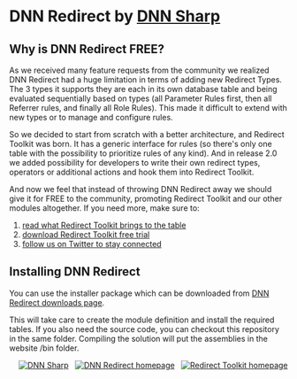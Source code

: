 DNN Redirect by [DNN Sharp](http://www.dnnsharp.com)
===================================================

## Why is DNN Redirect FREE?


As we received many feature requests from the community we realized DNN Redirect had a huge limitation in terms of adding new Redirect Types. The 3 types it supports they are each in its own database table and being evaluated sequentially based on types (all Parameter Rules first, then all Referrer rules, and finally all Role Rules). This made it difficult to extend with new types or to manage and configure rules.


So we decided to start from scratch with a better architecture, and Redirect Toolkit was born. It has a generic interface for rules (so there's only one table with the possibility to prioritize rules of any kind). And in release 2.0 we added possibility for developers to write their own redirect types, operators or additional actions and hook them into Redirect Toolkit.

And now we feel that instead of throwing DNN Redirect away we should give it for FREE to the community, promoting Redirect Toolkit and our other modules altogether.
If you need more, make sure to:

1. [read what Redirect Toolkit brings to the table](http://www.dnnsharp.com/upgrade-benefits/dnn-redirect)
2. [download Redirect Toolkit free trial](http://www.dnnsharp.com/dotnetnuke/modules/dnn-redirect/redirect-toolkit/download)
3. [follow us on Twitter to stay connected](http://twitter.com/dnnsharp) 


## Installing DNN Redirect

You can use the installer package which can be downloaded from [DNN Redirect downloads page](http://www.dnnsharp.com/dotnetnuke/modules/dnn-redirect/download).

This will take care to create the module definition and install the required tables. 
If you also need the source code, you can checkout this repository in the same folder.
Compiling the solution will put the assemblies in the website /bin folder.


<div style="float: right; text-align: right;">
  <a href="http://www.dnnsharp.com"><img src="http://static.dnnsharp.com/logo/dnnsharp-v2-100.png" title="DNN Sharp" /></a>&nbsp;&nbsp;
  <a href="http://www.dnnsharp.com/dotnetnuke/modules/dnn-redirect"><img src="http://static.dnnsharp.com/logo/dnn-modules/dnn-redirect-100t.png" title="DNN Redirect homepage" /></a>&nbsp;&nbsp;
  <a href="http://www.dnnsharp.com/dotnetnuke/modules/dnn-redirect/redirect-toolkit"><img src="http://static.dnnsharp.com/logo/dnn-modules/redirect-toolkit-100t.png" title="Redirect Toolkit homepage" /></a>
</div>
